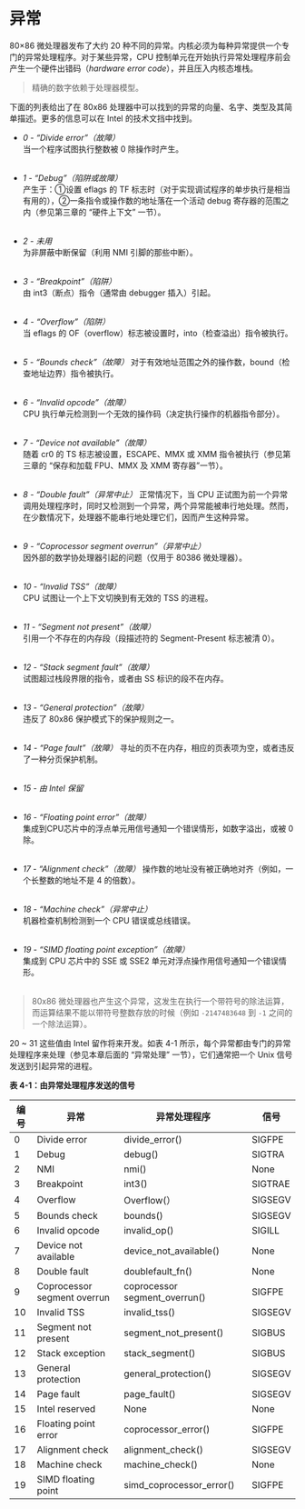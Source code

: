 # 异常

80×86 微处理器发布了大约 20 种不同的异常。内核必须为每种异常提供一个专门的异常处理程序。对于某些异常，CPU 控制单元在开始执行异常处理程序前会产生一个硬件出错码（*hardware error code*），并且压入内核态堆栈。

> 精确的数字依赖于处理器模型。

下面的列表给出了在 80x86 处理器中可以找到的异常的向量、名字、类型及其简单描述。更多的信息可以在 Intel 的技术文挡中找到。

* *0 - “Divide error”（故障）*  
当一个程序试图执行整数被 0 除操作时产生。  
&emsp;

* *1 - “Debug”（陷阱或故障）*  
产生于：①设置 eflags 的 TF 标志时（对于实现调试程序的单步执行是相当有用的），②一条指令或操作数的地址落在一个活动 debug 寄存器的范围之内（参见第三章的 “硬件上下文” 一节）。  
&emsp;

* *2 - 未用*  
为非屏蔽中断保留（利用 NMI 引脚的那些中断）。  
&emsp;

* *3 - “Breakpoint”（陷阱）*  
由 int3（断点）指令（通常由 debugger 插入）引起。  
&emsp;

* *4 - “Overflow”（陷阱）*  
当 eflags 的 OF（overflow）标志被设置时，into（检查溢出）指令被执行。  
&emsp;

* *5 - “Bounds check”（故障）*
对于有效地址范围之外的操作数，bound（检查地址边界）指令被执行。  
&emsp;

* *6 - “Invalid opcode”（故障）*  
CPU 执行单元检测到一个无效的操作码（决定执行操作的机器指令部分）。  
&emsp;

* *7 - “Device not available”（故障）*  
随着 cr0 的 TS 标志被设置，ESCAPE、MMX 或 XMM 指令被执行（参见第三章的 “保存和加载 FPU、MMX 及 XMM 寄存器”一节）。  
&emsp;

* *8 - “Double fault”（异常中止）*
正常情况下，当 CPU 正试图为前一个异常调用处理程序时，同时又检测到一个异常，两个异常能被串行地处理。然而，在少数情况下，处理器不能串行地处理它们，因而产生这种异常。  
&emsp;

* *9 - “Coprocessor segment overrun”（异常中止）*  
因外部的数学协处理器引起的问题（仅用于 80386 微处理器）。  
&emsp;

* *10 - “Invalid TSS”（故障）*  
CPU 试图让一个上下文切换到有无效的 TSS 的进程。  
&emsp;

* *11 - “Segment not present”（故障）*  
引用一个不存在的内存段（段描述符的 Segment-Present 标志被清 0）。  
&emsp;

* *12 - “Stack segment fault”（故障）*  
试图超过栈段界限的指令，或者由 SS 标识的段不在内存。  
&emsp;

* *13 - “General protection”（故障）*  
违反了 80x86 保护模式下的保护规则之一。  
&emsp;

* *14 - “Page fault”（故障）*
寻址的页不在内存，相应的页表项为空，或者违反了一种分页保护机制。  
&emsp;

* *15 - 由 Intel 保留*  
&emsp;

* *16 - “Floating point error”（故障）*  
集成到CPU芯片中的浮点单元用信号通知一个错误情形，如数字溢出，或被 0 除。  
&emsp;

* *17 - “Alignment check”（故障）*
操作数的地址没有被正确地对齐（例如，一个长整数的地址不是 4 的倍数）。  
&emsp;

* *18 - “Machine check”（异常中止）*  
机器检查机制检测到一个 CPU 错误或总线错误。  
&emsp;

* *19 - “SIMD floating point exception”（故障）*  
集成到 CPU 芯片中的 SSE 或 SSE2 单元对浮点操作用信号通知一个错误情形。  
&emsp;

> 80x86 微处理器也产生这个异常，这发生在执行一个带符号的除法运算，而运算结果不能以带符号整数存放的时候（例如 `-2147483648` 到 `-1` 之间的一个除法运算）。

20 ~ 31 这些值由 Intel 留作将来开发。如表 4-1 所示，每个异常都由专门的异常处理程序来处理（参见本章后面的 “异常处理” 一节），它们通常把一个 Unix 信号发送到引起异常的进程。

**表 4-1：由异常处理程序发送的信号**

编号 | 异常 | 异常处理程序 | 信号
--- | --- | --- | ---
0 | Divide error | divide_error() | SIGFPE
1 | Debug | debug() | SIGTRA
2 | NMI | nmi() | None
3 | Breakpoint | int3() | SIGTRAE
4 | Overflow | Overflow(）| SIGSEGV
5 | Bounds check | bounds() | SIGSEGV
6 | Invalid opcode | invalid_op() | SIGILL
7 | Device not available | device_not_available() | None
8 | Double fault | doublefault_fn() | None
9 | Coprocessor segment overrun | coprocessor segment_overrun() | SIGFPE
10 | Invalid TSS | invalid_tss() | SIGSEGV
11 | Segment not present | segment_not_present() | SIGBUS
12 | Stack exception | stack_segment() | SIGBUS
13 | General protection | general_protection() | SIGSEGV
14 | Page fault | page_fault() | SIGSEGV
15 | Intel reserved | None | None
16 | Floating point error | coprocessor_error() | SIGFPE
17 | Alignment check | alignment_check() | SIGSEGV
18 | Machine check | machine_check() | None 
19 | SIMD floating point | simd_coprocessor_error() | SIGFPE

